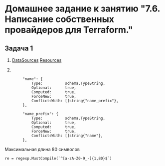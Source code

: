 # Домашнее задание к занятию "7.6. Написание собственных провайдеров для Terraform."

## Задача 1

1. [DataSources](https://github.com/hashicorp/terraform-provider-aws/blob/main/aws/provider.go#L186)
[Resources](https://github.com/hashicorp/terraform-provider-aws/blob/main/aws/provider.go#L453)


2.
```
		"name": {
			Type:          schema.TypeString,
			Optional:      true,
			Computed:      true,
			ForceNew:      true,
			ConflictsWith: []string{"name_prefix"},
		},

		"name_prefix": {
			Type:          schema.TypeString,
			Optional:      true,
			Computed:      true,
			ForceNew:      true,
			ConflictsWith: []string{"name"},
		},
```

Максимальная длина 80 символов

```
re = regexp.MustCompile(`^[a-zA-Z0-9_-]{1,80}$`)
```
